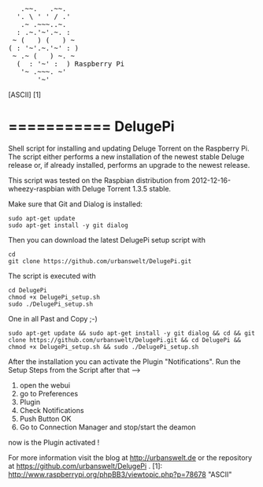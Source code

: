 <pre>
   .~~.   .~~.
  '. \ ' ' / .'
   .~ .~~~..~.
  : .~.'~'.~. :
 ~ (   ) (   ) ~
( : '~'.~.'~' : )
 ~ .~ (   ) ~. ~
  (  : '~' :  ) Raspberry Pi
   '~ .~~~. ~'
       '~'
</pre> [ASCII] [1]
===========
DelugePi
===========

Shell script for installing and updating Deluge Torrent on the Raspberry Pi. The script either performs a new installation of the newest stable Deluge release or, if already installed, performs an upgrade to the newest release.

This script was tested on the Raspbian distribution from 2012-12-16-wheezy-raspbian with Deluge Torrent 1.3.5 stable.


Make sure that Git and Dialog is installed:

```shell
sudo apt-get update
sudo apt-get install -y git dialog
```

Then you can download the latest DelugePi setup script with

```shell
cd
git clone https://github.com/urbanswelt/DelugePi.git
```

The script is executed with 

```shell
cd DelugePi
chmod +x DelugePi_setup.sh
sudo ./DelugePi_setup.sh
```

One in all Past and Copy ;-)

```shell
sudo apt-get update && sudo apt-get install -y git dialog && cd && git clone https://github.com/urbanswelt/DelugePi.git && cd DelugePi && chmod +x DelugePi_setup.sh && sudo ./DelugePi_setup.sh
```

After the installation you can activate the Plugin "Notifications".
Run the Setup Steps from the Script after that -->

1. open the webui
2. go to Preferences
3. Plugin
4. Check Notifications
5. Push Button OK
6. Go to Connection Manager and stop/start the deamon

now is the Plugin activated !

For more information visit the blog at http://urbanswelt.de or the repository at https://github.com/urbanswelt/DelugePi .
[1]: http://www.raspberrypi.org/phpBB3/viewtopic.php?p=78678        "ASCII"
